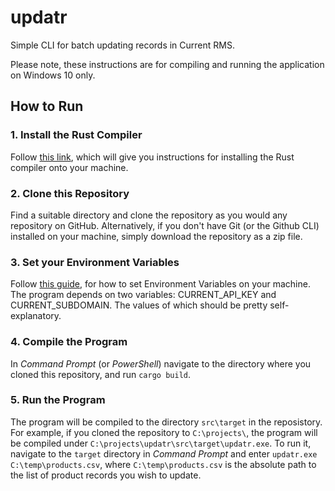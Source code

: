 # updatr
Simple CLI for batch updating records in Current RMS.

Please note, these instructions are for compiling and running the application on Windows 10 only.

## How to Run
### 1. Install the Rust Compiler
Follow [this link](https://www.rust-lang.org/tools/install), which will give you instructions for installing the Rust compiler onto your machine.

### 2. Clone this Repository
Find a suitable directory and clone the repository as you would any repository on GitHub. Alternatively, if you don't have Git (or the Github CLI) installed on your machine, simply download the repository as a zip file.

### 3. Set your Environment Variables
Follow [this guide](https://www.alphr.com/environment-variables-windows-10/), for how to set Environment Variables on your machine. The program depends on two variables: CURRENT_API_KEY and CURRENT_SUBDOMAIN. The values of which should be pretty self-explanatory.

### 4. Compile the Program
In *Command Prompt* (or *PowerShell*) navigate to the directory where you cloned this repository, and run `cargo build`.

### 5. Run the Program
The program will be compiled to the directory `src\target` in the reposistory. For example, if you cloned the repository to `C:\projects\`, the program will be compiled under `C:\projects\updatr\src\target\updatr.exe`. To run it, navigate to the `target` directory in *Command Prompt* and enter `updatr.exe C:\temp\products.csv`, where `C:\temp\products.csv` is the absolute path to the list of product records you wish to update.